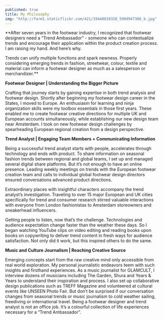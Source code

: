 ```yaml
---
published: true
title: My Philosophy
img: "http://farm1.staticflickr.com/421/19440810328_599d947386_b.jpg"
---
```

**After seven years in the footwear industry, I recognized that footwear designers need a “Trend Ambassador” - someone who can contextualize trends and encourage their application within the product creation process. I am raising my hand. And here’s why. 

Trends can unify multiple functions and spark newness. Properly considering emerging trends in fashion, streetwear, colour, textile and material can inform a footwear designer as much as a salesperson or merchandizer.**

**Footwear Designer | Understanding the Bigger Picture**

Crafting that journey starts by gaining expertise in both trend analysis and footwear design. Shortly after beginning my footwear design career in the States, I moved to Europe. An enthusiasm for learning and ninja organization skills were my toolbox essentials in those first years. These enabled me to create footwear creative directions for multiple UK and European accounts simultaneously, while establishing our new design team near Amsterdam. I took on new footwear design challenges by spearheading European regional creation from a design perspective.

**Trend Analyst | Engaging Team Members + Communicating Information**

Being a successful trend analyst starts with people, accelerates through technology and ends with product. To share information on seasonal fashion trends between regional and global teams, I set up and managed several digital share platforms. But it’s not enough to have an online presence. Leading weekly meetings on trends with the European footwear creation team and calls to individual global footwear design directors ensured conversations advanced product directions. 

Extraordinary places with insightful characters accompany the trend analyst’s investigation. Traveling to over 15 major European and UK cities specifically for trend and consumer research stirred valuable interactions with everyone from London fashionistas to Amsterdam storeowners and sneakerhead influencers. 

Getting people to listen, now that’s the challenge. Technologies and audience expectation change faster than the weather these days. So I began watching YouTube clips on video editing and reading books upon books on copywriting to deliver trend content in fresh ways for audience satisfaction. Not only did it work, but this inspired others to do the same.

**Music and Culture Journalism | Reaching Creative Source**

Emerging concepts start from the raw creative mind only accessible from real world exploration. My personal journalistic endeavors teem with such insights and firsthand experiences. As a music journalist for GLAMCULT, I interview dozens of musicians including The Garden, Shura and Years & Years to understand their inspiration and process. I also set up collaborative design publications such as TREFF Magazine and volunteered at cultural events like UNSEEN Photo Fair. But don’t be surprised if our conversation changes from seasonal trends or music journalism to cold weather sailing, freediving or international travel. Being a footwear designer and trend analyst is not an office job. It’s a colourful collection of life experiences necessary for a “Trend Ambassador”.
